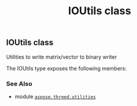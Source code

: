 ﻿---
title: IOUtils class
second_title: Aspose.3D for Python via .NET API References
description: 
type: docs
weight: 80
url: /aspose.threed.utilities/ioutils/
is_root: false
---

## IOUtils class

Utilities to write matrix/vector to binary writer



The IOUtils type exposes the following members:


### See Also
* module [`aspose.threed.utilities`](..)
